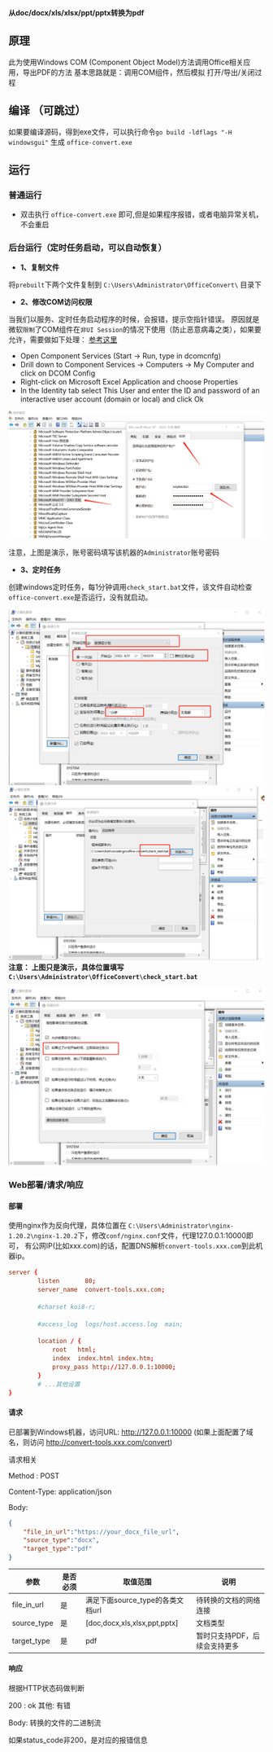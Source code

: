 **从doc/docx/xls/xlsx/ppt/pptx转换为pdf**

## 原理
此为使用Windows COM (Component Object Model)方法调用Office相关应用，导出PDF的方法
基本思路就是：调用COM组件，然后模拟 打开/导出/关闭过程

## 编译 （可跳过）
如果要编译源码，得到exe文件，可以执行命令`go build -ldflags "-H windowsgui"` 生成 `office-convert.exe` 
## 运行

### 普通运行 
- 双击执行 `office-convert.exe` 即可,但是如果程序报错，或者电脑异常关机，不会重启

### 后台运行（定时任务启动，可以自动恢复）

- **1、复制文件** 

将`prebuilt`下两个文件复制到 `C:\Users\Administrator\OfficeConvert\` 目录下

- **2、修改COM访问权限**

当我们以服务、定时任务启动程序的时候，会报错，提示空指针错误。
原因就是微软`限制`了COM组件在`非UI Session`的情况下使用（防止恶意病毒之类），如果要允许，需要做如下处理：
[参考这里](https://superuser.com/questions/579900/why-cant-excel-open-a-file-when-run-from-task-scheduler)

- Open Component Services (Start -> Run, type in dcomcnfg)
- Drill down to Component Services -> Computers -> My Computer and click on DCOM Config
- Right-click on Microsoft Excel Application and choose Properties
- In the Identity tab select This User and enter the ID and password of an interactive user account (domain or local) and click Ok

![授权](./imgs/com_auth.png)

注意，上图是演示，账号密码填写该机器的`Administrator`账号密码

- **3、定时任务**

 创建windows定时任务，每1分钟调用`check_start.bat`文件，该文件自动检查`office-convert.exe`是否运行，没有就启动。

 ![](./imgs/task1.png)
 ![](./imgs/task2.png)
 **注意： 上图只是演示，具体位置填写 `C:\Users\Administrator\OfficeConvert\check_start.bat`**

 ![](./imgs/task3.png)

### Web部署/请求/响应

#### 部署

使用nginx作为反向代理，具体位置在 `C:\Users\Administrator\nginx-1.20.2\nginx-1.20.2`下，修改`conf/nginx.conf`文件，代理127.0.0.1:10000即可，
有公网IP(比如xxx.com)的话，配置DNS解析`convert-tools.xxx.com`到此机器ip。

```conf
server {
        listen       80;
        server_name  convert-tools.xxx.com;

        #charset koi8-r;

        #access_log  logs/host.access.log  main;

        location / {
            root   html;
            index  index.html index.htm;
            proxy_pass http://127.0.0.1:10000;
        }
        # ...其他设置
}
```


#### 请求
已部署到Windows机器，访问URL:
http://127.0.0.1:10000 (如果上面配置了域名，则访问 http://convert-tools.xxx.com/convert)


请求相关

Method :   POST

Content-Type: application/json

Body: 
```json
{
    "file_in_url":"https://your_docx_file_url",
    "source_type":"docx",
    "target_type":"pdf"
}
```

|参数|是否必须|取值范围|说明|
|--|--|--|--|
|file_in_url|是|满足下面source_type的各类文档url|待转换的文档的网络连接|
|source_type|是|[doc,docx,xls,xlsx,ppt,pptx]|文档类型|
|target_type|是|pdf|暂时只支持PDF，后续会支持更多|

#### 响应
根据HTTP状态码做判断

200 : ok
其他: 有错


Body:
转换的文件的二进制流

如果status_code非200，是对应的报错信息